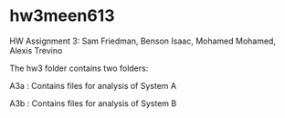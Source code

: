 # hw3meen613
 HW Assignment 3: Sam Friedman, Benson Isaac, Mohamed Mohamed, Alexis Trevino
 
The hw3 folder contains two folders:

A3a : Contains files for analysis of System A

A3b : Contains files for analysis of System B
